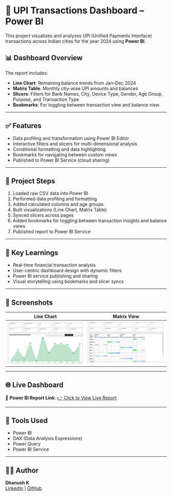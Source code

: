 # 💸 UPI Transactions Dashboard – Power BI 

This project visualizes and analyzes UPI (Unified Payments Interface) transactions across Indian cities for the year 2024 using **Power BI**.

## 📊 Dashboard Overview

The report includes:
- **Line Chart**: Remaining balance trends from Jan–Dec 2024
- **Matrix Table**: Monthly city-wise UPI amounts and balances
- **Slicers**: Filters for Bank Names, City, Device Type, Gender, Age Group, Purpose, and Transaction Type
- **Bookmarks**: For toggling between transaction view and balance view

---

## ✅ Features

- Data profiling and transformation using Power BI Editor
- Interactive filters and slicers for multi-dimensional analysis
- Conditional formatting and data highlighting
- Bookmarks for navigating between custom views
- Published to Power BI Service (cloud sharing)

---

## 📁 Project Steps

1. Loaded raw CSV data into Power BI
2. Performed data profiling and formatting
3. Added calculated columns and age groups
4. Built visualizations (Line Chart, Matrix Table)
5. Synced slicers across pages
6. Added bookmarks for toggling between transaction insights and balance views
7. Published report to Power BI Service

---

## 🧠 Key Learnings

- Real-time financial transaction analysis
- User-centric dashboard design with dynamic filters
- Power BI service publishing and sharing
- Visual storytelling using bookmarks and slicer syncs

---

## 📸 Screenshots

| Line Chart | Matrix View |
|------------|--------------|
| ![Line Chart](https://github.com/dhanushkundavaram/UPI-Transactions-PowerBI-Dashboard/blob/main/UPI%20line%20chart%20Transactions.png) | ![Matrix](https://github.com/dhanushkundavaram/UPI-Transactions-PowerBI-Dashboard/blob/main/UPI%20Matrix%20View.png) |

---

## 🌐 Live Dashboard

📍 **Power BI Report Link**: [👉 Click to View Live Report](<Your Power BI Service Link Here>)


---

## 🚀 Tools Used

- Power BI
- DAX (Data Analysis Expressions)
- Power Query
- Power BI Service

---

## 🙋‍♂️ Author

**Dhanush K**  
[LinkedIn](https://www.linkedin.com/in/your-profile) | [GitHub](https://github.com/your-profile)
